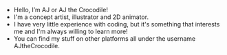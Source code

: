 - Hello, I’m AJ or AJ the Crocodile!
- I'm a concept artist, illustrator and 2D animator.
- I have very little experience with coding, but it's something that interests me and I'm always willing to learn more!
- You can find my stuff on other platforms all under the username AJtheCrocodile.

<!---
AJtheCrocodile/AJtheCrocodile is a ✨ special ✨ repository because its `README.md` (this file) appears on your GitHub profile.
You can click the Preview link to take a look at your changes.
--->
